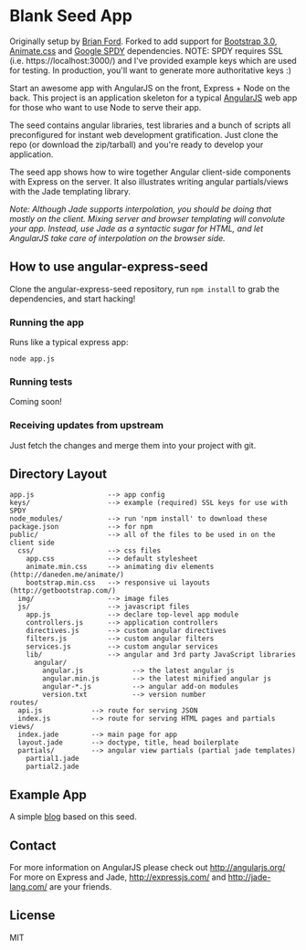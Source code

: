 # Blank Seed App

Originally setup by [Brian Ford](http://briantford.com/blog/angular-express.html). Forked to add 
support for [Bootstrap 3.0](http://getbootstrap.com/), [Animate.css](http://daneden.me/animate/) and 
[Google SPDY](https://github.com/indutny/node-spdy) dependencies. NOTE: SPDY requires SSL 
(i.e. https://localhost:3000/) and I've provided example keys which are used for testing. In 
production, you'll want to generate more authoritative keys :) 

Start an awesome app with AngularJS on the front, Express + Node on the back. This project is an
application skeleton for a typical [AngularJS](http://angularjs.org/) web app for those who want
to use Node to serve their app.

The seed contains angular libraries, test libraries and a bunch of scripts all preconfigured for
instant web development gratification. Just clone the repo (or download the zip/tarball) and
you're ready to develop your application. 

The seed app shows how to wire together Angular client-side components with Express on the server.
It also illustrates writing angular partials/views with the Jade templating library.

_Note: Although Jade supports interpolation, you should be doing that mostly on the client. Mixing
server and browser templating will convolute your app. Instead, use Jade as a syntactic sugar for
HTML, and let AngularJS take care of interpolation on the browser side._

## How to use angular-express-seed

Clone the angular-express-seed repository, run `npm install` to grab the dependencies, and start hacking!

### Running the app

Runs like a typical express app:

    node app.js

### Running tests

Coming soon!

### Receiving updates from upstream

Just fetch the changes and merge them into your project with git.


## Directory Layout 
    
    app.js              	--> app config
    keys/					--> example (required) SSL keys for use with SPDY
    node_modules/			--> run 'npm install' to download these
    package.json    		--> for npm
    public/             	--> all of the files to be used in on the client side
      css/              	--> css files
        app.css         	--> default stylesheet
        animate.min.css		-->	animating div elements (http://daneden.me/animate/)
        bootstrap.min.css	--> responsive ui layouts (http://getbootstrap.com/)
      img/              	--> image files
      js/               	--> javascript files
        app.js          	--> declare top-level app module
        controllers.js  	--> application controllers
        directives.js   	--> custom angular directives
        filters.js      	--> custom angular filters
        services.js     	--> custom angular services
        lib/            	--> angular and 3rd party JavaScript libraries
          angular/
            angular.js            --> the latest angular js
            angular.min.js        --> the latest minified angular js
            angular-*.js          --> angular add-on modules
            version.txt           --> version number
    routes/
      api.js            --> route for serving JSON
      index.js          --> route for serving HTML pages and partials
    views/
      index.jade        --> main page for app
      layout.jade       --> doctype, title, head boilerplate
      partials/         --> angular view partials (partial jade templates)
        partial1.jade 
        partial2.jade



## Example App 

A simple [blog](https://github.com/btford/angular-express-blog) based on this seed.


## Contact 

For more information on AngularJS please check out http://angularjs.org/
For more on Express and Jade, http://expressjs.com/ and http://jade-lang.com/ are
your friends.

## License
MIT 
